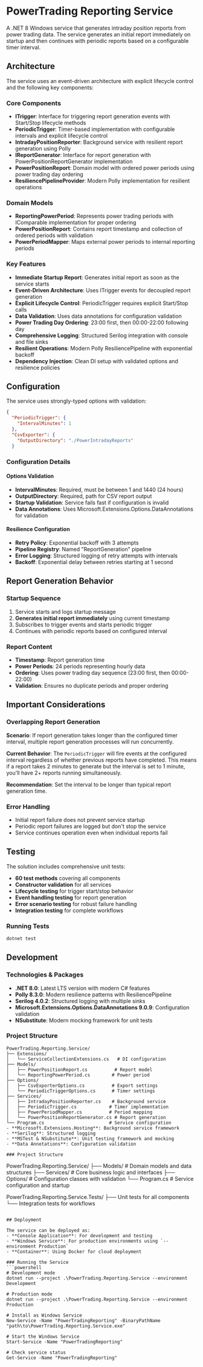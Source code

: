 # PowerTrading Reporting Service

A .NET 8 Windows service that generates intraday position reports from power trading data. The service generates an initial report immediately on startup and then continues with periodic reports based on a configurable timer interval.

## Architecture

The service uses an event-driven architecture with explicit lifecycle control and the following key components:

### Core Components

- **ITrigger**: Interface for triggering report generation events with Start/Stop lifecycle methods
- **PeriodicTrigger**: Timer-based implementation with configurable intervals and explicit lifecycle control
- **IntradayPositionReporter**: Background service with resilient report generation using Polly
- **IReportGenerator**: Interface for report generation with PowerPositionReportGenerator implementation
- **PowerPositionReport**: Domain model with ordered power periods using power trading day ordering
- **ResiliencePipelineProvider**: Modern Polly implementation for resilient operations

### Domain Models

- **ReportingPowerPeriod**: Represents power trading periods with IComparable implementation for proper ordering
- **PowerPositionReport**: Contains report timestamp and collection of ordered periods with validation
- **PowerPeriodMapper**: Maps external power periods to internal reporting periods

### Key Features

- **Immediate Startup Report**: Generates initial report as soon as the service starts
- **Event-Driven Architecture**: Uses ITrigger events for decoupled report generation
- **Explicit Lifecycle Control**: PeriodicTrigger requires explicit Start/Stop calls
- **Data Validation**: Uses data annotations for configuration validation
- **Power Trading Day Ordering**: 23:00 first, then 00:00-22:00 following day
- **Comprehensive Logging**: Structured Serilog integration with console and file sinks
- **Resilient Operations**: Modern Polly ResiliencePipeline with exponential backoff
- **Dependency Injection**: Clean DI setup with validated options and resilience policies

## Configuration

The service uses strongly-typed options with validation:

```json
{
  "PeriodicTrigger": {
    "IntervalMinutes": 1
  },
  "CsvExporter": {
    "OutputDirectory": "./PowerIntradayReports"
  }
```

### Configuration Details

#### Options Validation
- **IntervalMinutes**: Required, must be between 1 and 1440 (24 hours)
- **OutputDirectory**: Required, path for CSV report output
- **Startup Validation**: Service fails fast if configuration is invalid
- **Data Annotations**: Uses Microsoft.Extensions.Options.DataAnnotations for validation

#### Resilience Configuration
- **Retry Policy**: Exponential backoff with 3 attempts
- **Pipeline Registry**: Named "ReportGeneration" pipeline
- **Error Logging**: Structured logging of retry attempts with intervals
- **Backoff**: Exponential delay between retries starting at 1 second

## Report Generation Behavior

### Startup Sequence
1. Service starts and logs startup message
2. **Generates initial report immediately** using current timestamp
3. Subscribes to trigger events and starts periodic trigger
4. Continues with periodic reports based on configured interval

### Report Content
- **Timestamp**: Report generation time
- **Power Periods**: 24 periods representing hourly data
- **Ordering**: Uses power trading day sequence (23:00 first, then 00:00-22:00)
- **Validation**: Ensures no duplicate periods and proper ordering

## Important Considerations

### Overlapping Report Generation

**Scenario**: If report generation takes longer than the configured timer interval, multiple report generation processes will run concurrently.

**Current Behavior**: 
The `PeriodicTrigger` will fire events at the configured interval regardless of whether previous reports have completed. This means if a report takes 2 minutes to generate but the interval is set to 1 minute, you'll have 2+ reports running simultaneously.

**Recommendation**: Set the interval to be longer than typical report generation time.

### Error Handling
- Initial report failure does not prevent service startup
- Periodic report failures are logged but don't stop the service
- Service continues operation even when individual reports fail

## Testing

The solution includes comprehensive unit tests:

- **60 test methods** covering all components
- **Constructor validation** for all services
- **Lifecycle testing** for trigger start/stop behavior
- **Event handling testing** for report generation
- **Error scenario testing** for robust failure handling
- **Integration testing** for complete workflows

### Running Tests
```powershell
dotnet test
```

## Development

### Technologies & Packages
- **.NET 8.0**: Latest LTS version with modern C# features
- **Polly 8.3.0**: Modern resilience patterns with ResiliencePipeline
- **Serilog 4.0.2**: Structured logging with multiple sinks
- **Microsoft.Extensions.Options.DataAnnotations 9.0.9**: Configuration validation
- **NSubstitute**: Modern mocking framework for unit tests

### Project Structure
```
PowerTrading.Reporting.Service/
├── Extensions/
│   └── ServiceCollectionExtensions.cs   # DI configuration
├── Models/
│   ├── PowerPositionReport.cs          # Report model
│   └── ReportingPowerPeriod.cs        # Power period
├── Options/
│   ├── CsvExporterOptions.cs          # Export settings
│   └── PeriodicTriggerOptions.cs      # Timer settings
├── Services/
│   ├── IntradayPositionReporter.cs    # Background service
│   ├── PeriodicTrigger.cs            # Timer implementation
│   ├── PowerPeriodMapper.cs          # Period mapping
│   └── PowerPositionReportGenerator.cs # Report generation
└── Program.cs                        # Service configuration
- **Microsoft.Extensions.Hosting**: Background service framework
- **Serilog**: Structured logging
- **MSTest & NSubstitute**: Unit testing framework and mocking
- **Data Annotations**: Configuration validation

### Project Structure
```
PowerTrading.Reporting.Service/
├── Models/                 # Domain models and data structures
├── Services/              # Core business logic and interfaces
├── Options/               # Configuration classes with validation
└── Program.cs            # Service configuration and startup

PowerTrading.Reporting.Service.Tests/
├── Unit tests for all components
└── Integration tests for workflows
```

## Deployment

The service can be deployed as:
- **Console Application**: For development and testing
- **Windows Service**: For production environments using `--environment Production`
- **Container**: Using Docker for cloud deployment

### Running the Service
```powershell
# Development mode
dotnet run --project .\PowerTrading.Reporting.Service --environment Development

# Production mode
dotnet run --project .\PowerTrading.Reporting.Service --environment Production

# Install as Windows Service
New-Service -Name "PowerTradingReporting" -BinaryPathName "path\to\PowerTrading.Reporting.Service.exe"

# Start the Windows Service
Start-Service -Name "PowerTradingReporting"

# Check service status
Get-Service -Name "PowerTradingReporting"
```